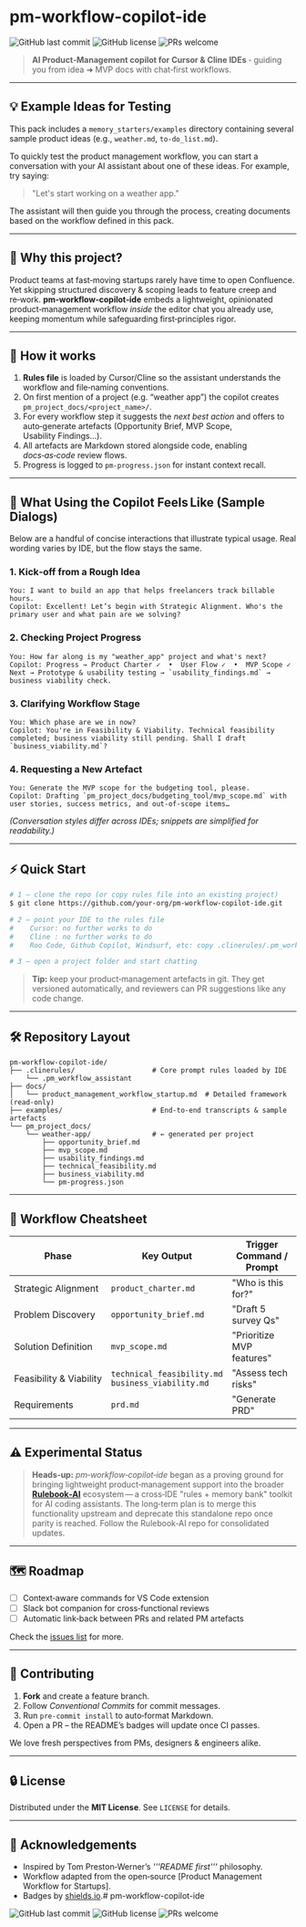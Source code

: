 # pm-workflow-copilot-ide

![GitHub last commit](https://img.shields.io/github/last-commit/your‑org/pm‑workflow‑copilot‑ide)
![GitHub license](https://img.shields.io/github/license/your‑org/pm‑workflow‑copilot‑ide)
![PRs welcome](https://img.shields.io/badge/PRs-welcome-brightgreen)

> **AI Product‑Management copilot for Cursor & Cline IDEs** ‑ guiding you from idea ➜ MVP docs with chat‑first workflows.

---

## 💡 Example Ideas for Testing

This pack includes a `memory_starters/examples` directory containing several sample product ideas (e.g., `weather.md`, `to-do_list.md`).

To quickly test the product management workflow, you can start a conversation with your AI assistant about one of these ideas. For example, try saying:

> "Let's start working on a weather app."

The assistant will then guide you through the process, creating documents based on the workflow defined in this pack.

---

## 🚀 Why this project?

Product teams at fast‑moving startups rarely have time to open Confluence.  Yet skipping structured discovery & scoping leads to feature creep and re‑work.  **pm‑workflow‑copilot‑ide** embeds a lightweight, opinionated product‑management workflow *inside* the editor chat you already use, keeping momentum while safeguarding first‑principles rigor.

---

## 🧩 How it works

1. **Rules file** is loaded by Cursor/Cline so the assistant understands the workflow and file‑naming conventions.
2. On first mention of a project (e.g. “weather app”) the copilot creates `pm_project_docs/<project_name>/`.
3. For every workflow step it suggests the *next best action* and offers to auto‑generate artefacts (Opportunity Brief, MVP Scope, Usability Findings…).
4. All artefacts are Markdown stored alongside code, enabling *docs‑as‑code* review flows.
5. Progress is logged to `pm-progress.json` for instant context recall.

---
## 💬 What Using the Copilot Feels Like (Sample Dialogs)

Below are a handful of concise interactions that illustrate typical usage. Real wording varies by IDE, but the flow stays the same.

### 1. Kick‑off from a Rough Idea

```text
You: I want to build an app that helps freelancers track billable hours.
Copilot: Excellent! Let’s begin with Strategic Alignment. Who's the primary user and what pain are we solving?
```

### 2. Checking Project Progress

```text
You: How far along is my "weather_app" project and what's next?
Copilot: Progress → Product Charter ✓  •  User Flow ✓  •  MVP Scope ✓  
Next → Prototype & usability testing → `usability_findings.md` → business viability check.
```

### 3. Clarifying Workflow Stage

```text
You: Which phase are we in now?
Copilot: You're in Feasibility & Viability. Technical feasibility completed; business viability still pending. Shall I draft `business_viability.md`?
```

### 4. Requesting a New Artefact

```text
You: Generate the MVP scope for the budgeting tool, please.
Copilot: Drafting `pm_project_docs/budgeting_tool/mvp_scope.md` with user stories, success metrics, and out‑of‑scope items…
```

*(Conversation styles differ across IDEs; snippets are simplified for readability.)*

---

## ⚡ Quick Start

```bash
# 1 – clone the repo (or copy rules file into an existing project)
$ git clone https://github.com/your‑org/pm‑workflow‑copilot‑ide.git

# 2 – point your IDE to the rules file
#    Cursor: no further works to do
#    Cline : no further works to do
#    Roo Code, Github Copilot, Windsurf, etc: copy .clinerules/.pm_workflow_assistant to specified paths for project/workspace custom rules in these IDEs 

# 3 – open a project folder and start chatting
```

> **Tip:** keep your product‑management artefacts in git.  They get versioned automatically, and reviewers can PR suggestions like any code change.

---

## 🛠️ Repository Layout

```
pm‑workflow‑copilot‑ide/
├── .clinerules/                   # Core prompt rules loaded by IDE
    └── .pm_workflow_assistant
├── docs/
│   └── product_management_workflow_startup.md  # Detailed framework (read‑only)
├── examples/                      # End‑to‑end transcripts & sample artefacts
└── pm_project_docs/
    └── weather‑app/               # ← generated per project
        ├── opportunity_brief.md
        ├── mvp_scope.md
        ├── usability_findings.md
        ├── technical_feasibility.md
        ├── business_viability.md
        └── pm-progress.json
```

---

## 📓 Workflow Cheatsheet

| Phase                   | Key Output                                            | Trigger Command / Prompt  |
| ----------------------- | ----------------------------------------------------- | ------------------------- |
| Strategic Alignment     | `product_charter.md`                                  | "Who is this for?"        |
| Problem Discovery       | `opportunity_brief.md`                                | "Draft 5 survey Qs"       |
| Solution Definition     | `mvp_scope.md`                                        | "Prioritize MVP features" |
| Feasibility & Viability | `technical_feasibility.md`<br>`business_viability.md` | "Assess tech risks"       |
| Requirements            | `prd.md`                                              | "Generate PRD"            |


---

## ⚠️ Experimental Status

> **Heads‑up:** *pm‑workflow‑copilot‑ide* began as a proving ground for bringing lightweight product‑management support into the broader **[Rulebook‑AI](https://github.com/botingw/rulebook-ai)** ecosystem — a cross‑IDE "rules + memory bank" toolkit for AI coding assistants. The long‑term plan is to merge this functionality upstream and deprecate this standalone repo once parity is reached. Follow the Rulebook‑AI repo for consolidated updates.

---

## 🗺️ Roadmap

* [ ] Context‑aware commands for VS Code extension
* [ ] Slack bot companion for cross‑functional reviews
* [ ] Automatic link‑back between PRs and related PM artefacts

Check the [issues list](https://github.com/your‑org/pm‑workflow‑copilot‑ide/issues) for more.

---

## 🤝 Contributing

1. **Fork** and create a feature branch.
2. Follow *Conventional Commits* for commit messages.
3. Run `pre‑commit install` to auto‑format Markdown.
4. Open a PR – the README’s badges will update once CI passes.

We love fresh perspectives from PMs, designers & engineers alike.

---

## 🔒 License

Distributed under the **MIT License**.  See `LICENSE` for details.

---

## 🙏 Acknowledgements

* Inspired by Tom Preston‑Werner’s *'''README first'''* philosophy.
* Workflow adapted from the open‑source \[Product Management Workflow for Startups].
* Badges by [shields.io](https://shields.io).# pm-workflow-copilot-ide

![GitHub last commit](https://img.shields.io/github/last-commit/your‑org/pm‑workflow‑copilot‑ide)
![GitHub license](https://img.shields.io/github/license/your‑org/pm‑workflow‑copilot‑ide)
![PRs welcome](https://img.shields.io/badge/PRs-welcome-brightgreen)